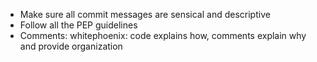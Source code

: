 * Make sure all commit messages are sensical and descriptive
* Follow all the PEP guidelines
* Comments: whitephoenix: code explains how, comments explain why and provide organization
